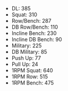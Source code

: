 * DL: 385
*  Squat: 310
*  Row/Bench: 287
*  DB Row/Bench: 110
*  Incline Bench: 230
*  Incline DB Bench: 90
*  Military: 225
*  DB Military: 85
*  Push Up: 77
*  Pull Up: 24
*  1RPM Squat: 640
*  1RPM Row: 515
*  1RPM Bench: 475
